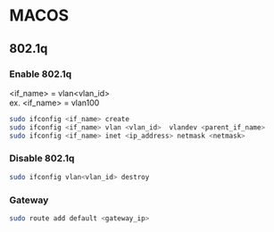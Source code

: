 # MACOS 

## 802.1q

### Enable 802.1q

<if_name> = vlan<vlan_id>  
ex. <if_name> = vlan100

```bash
sudo ifconfig <if_name> create
sudo ifconfig <if_name> vlan <vlan_id>  vlandev <parent_if_name>
sudo ifconfig <if_name> inet <ip_address> netmask <netmask> 
```

### Disable 802.1q

```bash
sudo ifconfig vlan<vlan_id> destroy
```

### Gateway

```bash
sudo route add default <gateway_ip>
```